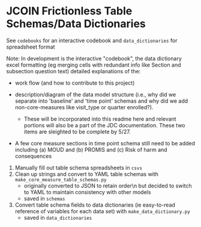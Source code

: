 # JCOIN Frictionless Table Schemas/Data Dictionaries

See `codebooks` for an interactive codebook
and `data_dictionaries` for spreadsheet format


Note: In development is the interactive "codebook", the data dictionary excel formatting (eg merging cells with redundant info like Section and subsection question text) detailed explanations of the:

- work flow (and how to contribute to this project)
- description/diagram of the data model structure (i.e., why did we separate into 'baseline' and 'time point' schemas and why did we add non-core-measures like visit_type or quarter enrolled?). 
    - These will be incorporated into this readme here and relevant portions will also be a part of the JDC documentation. These two items are sleighted to be complete by 5/27. 

- A few core measure sections in time point schema still need to be added including (a) MOUD  and (b) PROMIS and (c) Risk of harm and consequences
 

1. Manually fill out table schema spreadsheets in `csvs`
2. Clean up strings and convert to YAML table schemas with `make_core_measure_table_schemas.py`
    - originally converted to JSON to retain order\n but decided to switch to YAML to maintain consistency with other models
    - saved in `schemas`
3. Convert table schema fields to data dictionaries (ie easy-to-read reference of variables for each data set) with `make_data_dictionary.py`
    - saved in `data_dictionaries`




